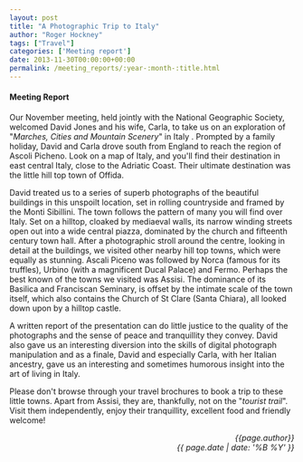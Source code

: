 ```yaml
---
layout: post
title: "A Photographic Trip to Italy"
author: "Roger Hockney"
tags: ["Travel"]
categories: ['Meeting report']
date: 2013-11-30T00:00:00+00:00
permalink: /meeting_reports/:year-:month-:title.html
---
```

#### Meeting Report ####

Our November meeting, held jointly with the National Geographic Society, welcomed David Jones and his wife, Carla, to take us on an exploration of "*Marches, Cities and Mountain Scenery*" in Italy . Prompted by a family holiday, David and Carla drove south from England to reach the region of Ascoli Picheno. Look on a map of Italy, and you'll find their destination in east central Italy, close to the Adriatic Coast. Their ultimate destination was the little hill top town of Offida.

David treated us to a series of superb photographs of the beautiful buildings in this unspoilt location, set in rolling countryside and framed by the Monti Sibillini. The town follows the pattern of many you will find over Italy. Set on a hilltop, cloaked by mediaeval walls, its narrow winding streets open out into a wide central piazza, dominated by the church and fifteenth century town hall. After a photographic stroll around the centre, looking in detail at the buildings, we visited other nearby hill top towns, which were equally as stunning. Ascali Piceno was followed by Norca (famous for its truffles), Urbino (with a magnificent Ducal Palace) and Fermo. Perhaps the best known of the towns we visited was Assisi. The dominance of its Basilica and Franciscan Seminary, is offset by the intimate scale of the town itself, which also contains the Church of St Clare (Santa Chiara), all looked down upon by a hilltop castle.

A written report of the presentation can do little justice to the quality of the photographs and the sense of peace and tranquillity they convey. David also gave us an interesting diversion into the skills of digital photograph manipulation and as a finale, David and especially Carla, with her Italian ancestry, gave us an interesting and sometimes humorous insight into the art of living in Italy.

Please don't browse through your travel brochures to book a trip to these little towns. Apart from Assisi, they are, thankfully, not on the "*tourist trail*". Visit them independently, enjoy their tranquillity, excellent food and friendly welcome!


<p align="right"><i> {{page.author}} <br> {{ page.date | date: '%B %Y' }} </i></p>
